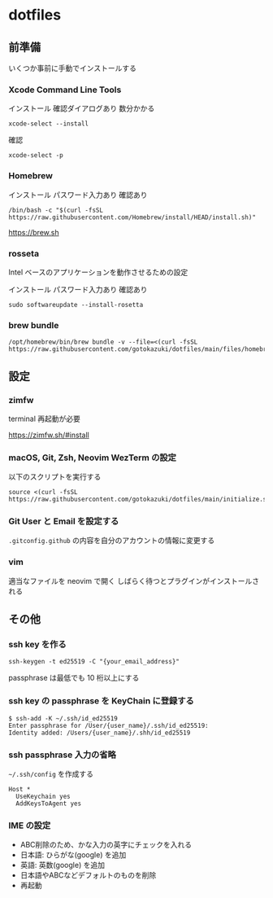 # dotfiles

## 前準備

いくつか事前に手動でインストールする

### Xcode Command Line Tools

インストール
確認ダイアログあり
数分かかる

```shell
xcode-select --install
```

確認

```shell
xcode-select -p
```

### Homebrew

インストール
パスワード入力あり
確認あり

```shell
/bin/bash -c "$(curl -fsSL https://raw.githubusercontent.com/Homebrew/install/HEAD/install.sh)"
```

https://brew.sh

### rosseta

Intel ベースのアプリケーションを動作させるための設定

インストール
パスワード入力あり
確認あり

```shell
sudo softwareupdate --install-rosetta
```

### brew bundle

```shell
/opt/homebrew/bin/brew bundle -v --file=<(curl -fsSL https://raw.githubusercontent.com/gotokazuki/dotfiles/main/files/homebrew/Brewfile)
```

## 設定

### zimfw

terminal 再起動が必要

https://zimfw.sh/#install

### macOS, Git, Zsh, Neovim WezTerm の設定

以下のスクリプトを実行する

```shell
source <(curl -fsSL https://raw.githubusercontent.com/gotokazuki/dotfiles/main/initialize.sh)
```

### Git User と Email を設定する

`.gitconfig.github` の内容を自分のアカウントの情報に変更する

### vim

適当なファイルを neovim で開く
しばらく待つとプラグインがインストールされる

## その他

### ssh key を作る

```
ssh-keygen -t ed25519 -C "{your_email_address}"
```

passphrase は最低でも 10 桁以上にする

### ssh key の passphrase を KeyChain に登録する

```
$ ssh-add -K ~/.ssh/id_ed25519
Enter passphrase for /User/{user_name}/.ssh/id_ed25519:
Identity added: /Users/{user_name}/.shh/id_ed25519
```

### ssh passphrase 入力の省略

`~/.ssh/config` を作成する

```
Host *
  UseKeychain yes
  AddKeysToAgent yes
```

### IME の設定

- ABC削除のため、かな入力の英字にチェックを入れる
- 日本語: ひらがな(google) を追加
- 英語: 英数(google) を追加
- 日本語やABCなどデフォルトのものを削除
- 再起動
